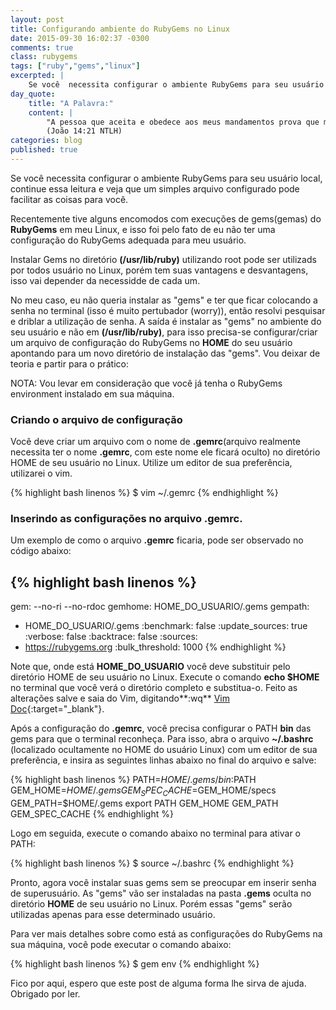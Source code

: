 ```yaml
---
layout: post
title: Configurando ambiente do RubyGems no Linux
date: 2015-09-30 16:02:37 -0300
comments: true
class: rubygems
tags: ["ruby","gems","linux"]
excerpted: |
    Se você  necessita configurar o ambiente RubyGems para seu usuário local, continue essa leitura e veja que um simples arquivo configurado pode facilitar as coisas para você.
day_quote:
    title: "A Palavra:"
    content: |
        "A pessoa que aceita e obedece aos meus mandamentos prova que me ama. E a pessoa que me ama será amado pelo meu Pai, e eu também a amarei e lhe mostrarei quem sou." <br>
        (João 14:21 NTLH)
categories: blog
published: true
---
```


Se você  necessita configurar o ambiente RubyGems para seu usuário local, continue essa leitura e veja que um simples arquivo configurado pode facilitar as coisas para você.

Recentemente tive alguns encomodos com execuções de gems(gemas) do **RubyGems** em meu Linux, e isso foi pelo fato de eu não ter uma configuração do RubyGems adequada para meu usuário.

Instalar Gems no diretório **(/usr/lib/ruby)** utilizando root pode ser utilizads por todos usuário no Linux, porém tem suas vantagens e desvantagens, isso vai depender da necessidde de cada um.

No meu caso, eu não queria instalar as "gems" e ter que ficar colocando a senha no terminal (isso é muito pertubador (worry)), então resolvi pesquisar e driblar a utilização de senha. A saída é instalar as "gems" no ambiente do seu usuário e não em **(/usr/lib/ruby)**, para isso precisa-se configurar/criar um arquivo de configuração do RubyGems no **HOME** do seu usuário apontando para um novo diretório de instalação das "gems". Vou deixar de teoria e partir para o prático:

NOTA: Vou levar em consideração que você já tenha o RubyGems environment instalado em sua máquina.

### Criando o arquivo de configuração

Você deve criar um arquivo com o nome de **.gemrc**(arquivo realmente necessita ter o nome **.gemrc**, com este nome ele ficará oculto) no diretório HOME de seu usuário no Linux. Utilize um editor de sua preferência, utilizarei o vim.

{% highlight bash linenos %}
$ vim ~/.gemrc
{% endhighlight %}

### Inserindo as configurações no arquivo .gemrc.

Um exemplo de como o arquivo **.gemrc** ficaria, pode ser observado no código abaixo:

{% highlight bash linenos %}
---
gem: --no-ri --no-rdoc
gemhome: HOME_DO_USUARIO/.gems
gempath:
- HOME_DO_USUARIO/.gems
:benchmark: false
:update_sources: true
:verbose: false
:backtrace: false
:sources:
- https://rubygems.org
:bulk_threshold: 1000
{% endhighlight %}

Note que, onde está **HOME_DO_USUARIO** você deve substituir pelo diretório HOME de seu usuário no Linux. Execute o comando **echo $HOME** no terminal que você verá o diretório completo e substitua-o. Feito as alterações salve e saia do Vim, digitando**:wq** [Vim Doc](http://vimdoc.sourceforge.net/htmldoc/editing.html#save-file){:target="_blank"}.

Após a configuração do **.gemrc**, você precisa configurar o PATH **bin** das gems para que o terminal reconheça.
Para isso, abra o arquivo **~/.bashrc** (localizado ocultamente no HOME do usuário Linux) com um editor de sua preferência, e insira as seguintes linhas abaixo no final do arquivo e salve:

{% highlight bash linenos %}
PATH=$HOME/.gems/bin:$PATH
GEM_HOME=$HOME/.gems
GEM_SPEC_CACHE=$GEM_HOME/specs
GEM_PATH=$HOME/.gems
export PATH GEM_HOME GEM_PATH GEM_SPEC_CACHE
{% endhighlight %}

Logo em seguida, execute o comando abaixo no terminal para ativar o PATH:

{% highlight bash linenos %}
$ source ~/.bashrc
{% endhighlight %}

Pronto, agora você instalar suas gems sem se preocupar em inserir senha de superusuário.
As "gems" vão ser instaladas na pasta **.gems** oculta no diretório **HOME** de seu usuário no Linux. Porém essas "gems" serão utilizadas apenas para esse determinado usuário.

Para ver mais detalhes sobre como está as configurações do RubyGems na sua máquina, você pode executar o comando abaixo:

{% highlight bash linenos %}
$ gem env
{% endhighlight %}

Fico por aqui, espero que este post de alguma forma lhe sirva de ajuda. Obrigado por ler.

